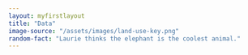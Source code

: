 ```yaml
---
layout: myfirstlayout
title: "Data"
image-source: "/assets/images/land-use-key.png"
random-fact: "Laurie thinks the elephant is the coolest animal."
---
```

